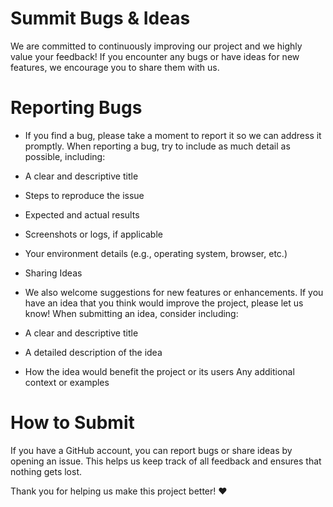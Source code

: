# Summit Bugs & Ideas

We are committed to continuously improving our project and we highly value your feedback! If you encounter any bugs or have ideas for new features, we encourage you to share them with us.

# Reporting Bugs
- If you find a bug, please take a moment to report it so we can address it promptly. When reporting a bug, try to include as much detail as possible, including:

- A clear and descriptive title
- Steps to reproduce the issue
- Expected and actual results
- Screenshots or logs, if applicable
- Your environment details (e.g., operating system, browser, etc.)
- Sharing Ideas
- We also welcome suggestions for new features or enhancements. If you have an idea that you think would improve the project, please let us know! When submitting an idea, consider including:

- A clear and descriptive title
- A detailed description of the idea
- How the idea would benefit the project or its users
Any additional context or examples

# How to Submit
If you have a GitHub account, you can report bugs or share ideas by opening an issue. This helps us keep track of all feedback and ensures that nothing gets lost.

Thank you for helping us make this project better! ❤️
